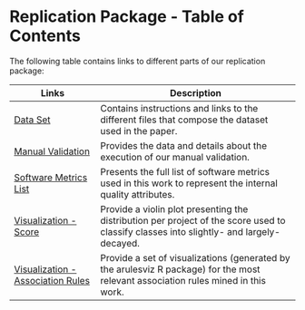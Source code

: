 # Replication Package - Table of Contents

The following table contains links to different parts of our replication package:

| Links        | Description 
| - | - |
| [Data Set](https://sbcars217854.github.io/replicationpackage.html) | Contains instructions and links to the different files that compose the dataset used in the paper. |
| [Manual Validation](https://sbcars217854.github.io/manualvalidation.html) | Provides the data and details about the execution of our manual validation. |
| [Software Metrics List](https://sbcars217854.github.io/softwaremetrics.html) | Presents the full list of software metrics used in this work to represent the internal quality attributes. |
| [Visualization - Score](https://sbcars217854.github.io/visualization_score.html) | Provide a violin plot presenting the distribution per project of the score used to classify classes into slightly- and largely-decayed.|
| [Visualization - Association Rules](https://sbcars217854.github.io/visualization_rules.html) | Provide a set of visualizations (generated by the arulesviz R package) for the most relevant association rules mined in this work.|